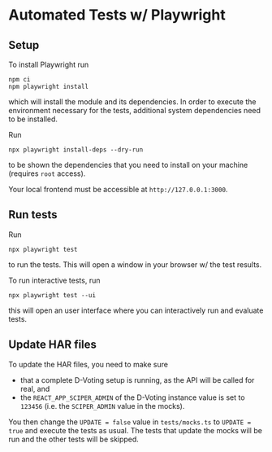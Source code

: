 # Automated Tests w/ Playwright

## Setup

To install Playwright run

```
npm ci
npm playwright install
```

which will install the module and its dependencies. In
order to execute the environment necessary for the tests,
additional system dependencies need to be installed.

Run

```
npx playwright install-deps --dry-run
```

to be shown the dependencies that you need to install on your machine (requires `root` access).

Your local frontend must be accessible at `http://127.0.0.1:3000`.

## Run tests

Run

```
npx playwright test
```

to run the tests. This will open a window in your browser w/ the test results.

To run interactive tests, run

```
npx playwright test --ui
```

this will open an user interface where you can interactively run and evaluate tests.

## Update HAR files

To update the HAR files, you need to make sure

* that a complete D-Voting setup is running, as the API will be called for real, and
* the `REACT_APP_SCIPER_ADMIN` of the D-Voting instance value is set to `123456` (i.e. the `SCIPER_ADMIN` value in the mocks).

You then change the `UPDATE = false` value in `tests/mocks.ts` to `UPDATE = true` and execute
the tests as usual. The tests that update the mocks will be run and the other tests will be skipped.

